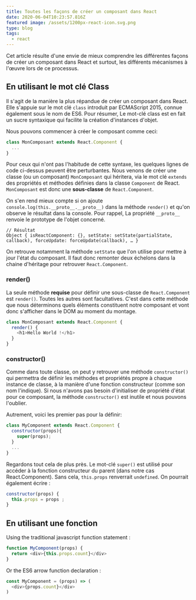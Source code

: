 ```yaml
---
title: Toutes les façons de créer un composant dans React
date: 2020-06-04T10:23:57.816Z
featured image: /assets/1200px-react-icon.svg.png
type: blog
tags:
  - react
---
```

Cet article résulte d'une envie de mieux comprendre les différentes façons de créer un composant dans React et surtout, les différents mécanismes à l'œuvre lors de ce processus.

## En utilisant le mot clé Class

Il s'agit de la manière la plus répandue de créer un composant dans React. Elle s'appuie sur le mot clé `class` introduit par ECMAScript 2015, connue également sous le nom de ES6. Pour résumer, Le mot-clé class est en fait un sucre syntaxique qui facilite la création d'instances d'objet.

Nous pouvons commencer à créer le composant comme ceci:

```javascript
class MonComposant extends React.Component {
  ...
}
```
Pour ceux qui n'ont pas l'habitude de cette syntaxe, les quelques lignes de code ci-dessus peuvent être perturbantes. Nous venons de créer une classe (ou un composant) `MonComposant` qui héritera, via le mot clé `extends` des propriétés et méthodes définies dans la classe `Component` de React. `MonComposant` est donc une **sous-classe** de `React.Component`. 

On s'en rend mieux compte si on ajoute `console.log(this.__proto__.__proto__)` dans la méthode `render()` et qu'on observe le résultat dans la console. Pour rappel, La propriété `__proto__` renvoie le prototype de l'objet concerné.

```
// Résultat
Object { isReactComponent: {}, setState: setState(partialState, callback), forceUpdate: forceUpdate(callback), … }
```

On retrouve notamment la méthode `setState` que l'on utilise pour mettre à jour l'état du composant. Il faut donc remonter deux échelons dans la chaine d'héritage pour retrouver `React.Component`.

### render()

La seule méthode **requise** pour définir une sous-classe de `React.Component` est `render()`. Toutes les autres sont facultatives. C'est dans cette méthode que nous déterminons quels éléments constituent notre composant et vont donc s'afficher dans le DOM au moment du montage.

```javascript
class MonComposant extends React.Component {
  render() {
    <h1>Hello World !</h1>
  }
}
```

### constructor()

Comme dans toute classe, on peut y retrouver une méthode `constructor()` qui permettra de définir les méthodes et propriétés propre à chaque instance de classe, à la manière d'une fonction constructeur (comme son nom l'indique). Si nous n'avons pas besoin d'initialiser de propriété d'état pour ce composant, la méthode `constructor()` est inutile et nous pouvons l'oublier.

Autrement, voici les premier pas pour la définir:

```javascript
class MyComponent extends React.Component {
  constructor(props){
    super(props);
  }
  ...
}
```

Regardons tout cela de plus près. Le mot-clé `super()` est utilisé pour accéder à la fonction constructeur du parent (dans notre cas React.Component). Sans cela, `this.props` renverrait `undefined`. On pourrait également écrire : 

```javascript
constructor(props) {
  this.props = props ;
}
```

## En utilisant une fonction

Using the traditional javascript function statement :

```javascript
function MyComponent(props) {
  return <div>{this.props.count}</div>
}
```
Or the ES6 arrow function declaration :

```javascript
const MyComponent = (props) => (
  <div>{props.count}</div>
)
```